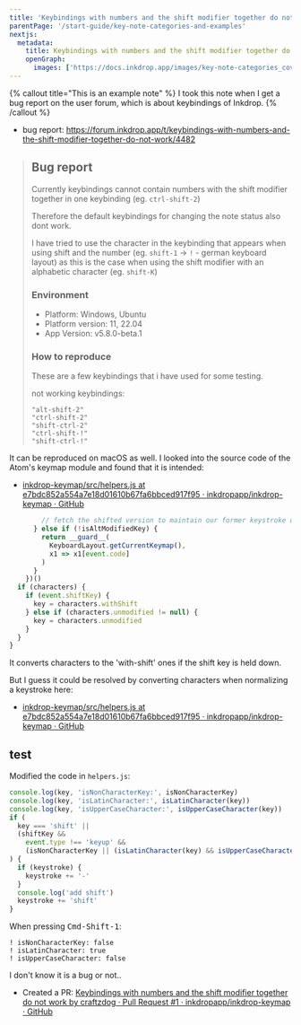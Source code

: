 ```yaml
---
title: 'Keybindings with numbers and the shift modifier together do not work'
parentPage: '/start-guide/key-note-categories-and-examples'
nextjs:
  metadata:
    title: Keybindings with numbers and the shift modifier together do not work
    openGraph:
      images: ['https://docs.inkdrop.app/images/key-note-categories_cover.png']
---
```


{% callout title="This is an example note" %}
I took this note when I get a bug report on the user forum, which is about keybindings of Inkdrop.
{% /callout %}

- bug report: <https://forum.inkdrop.app/t/keybindings-with-numbers-and-the-shift-modifier-together-do-not-work/4482>

> ## Bug report
>
> Currently keybindings cannot contain numbers with the shift modifier together in one keybinding (eg. `ctrl-shift-2`)
>
> Therefore the default keybindings for changing the note status also dont work.
>
> I have tried to use the character in the keybinding that appears when using shift and the number (eg. `shift-1` → `!` - german keyboard layout) as this is the case when using the shift modifier with an alphabetic character (eg. `shift-K`)
>
> ### Environment
>
> - Platform: Windows, Ubuntu
> - Platform version: 11, 22.04
> - App Version: v5.8.0-beta.1
>
> ### How to reproduce
>
> These are a few keybindings that i have used for some testing.
>
> not working keybindings:
>
> ```plaintext
> "alt-shift-2"
> "ctrl-shift-2"
> "shift-ctrl-2"
> "ctrl-shift-!"
> "shift-ctrl-!"
> ```

It can be reproduced on macOS as well.
I looked into the source code of the Atom's keymap module and found that it is intended:

- [inkdrop-keymap/src/helpers.js at e7bdc852a554a7e18d01610b67fa6bbced917f95 · inkdropapp/inkdrop-keymap · GitHub](https://github.com/inkdropapp/inkdrop-keymap/blob/e7bdc852a554a7e18d01610b67fa6bbced917f95/src/helpers.js#L347)

```js
        // fetch the shifted version to maintain our former keystroke output
      } else if (!isAltModifiedKey) {
        return __guard__(
          KeyboardLayout.getCurrentKeymap(),
          x1 => x1[event.code]
        )
      }
    })()
  if (characters) {
    if (event.shiftKey) {
      key = characters.withShift
    } else if (characters.unmodified != null) {
      key = characters.unmodified
    }
  }
}
```

It converts characters to the 'with-shift' ones if the shift key is held down.

But I guess it could be resolved by converting characters when normalizing a keystroke here:

- [inkdrop-keymap/src/helpers.js at e7bdc852a554a7e18d01610b67fa6bbced917f95 · inkdropapp/inkdrop-keymap · GitHub](https://github.com/inkdropapp/inkdrop-keymap/blob/e7bdc852a554a7e18d01610b67fa6bbced917f95/src/helpers.js#L146)

## test

Modified the code in `helpers.js`:

```js
console.log(key, 'isNonCharacterKey:', isNonCharacterKey)
console.log(key, 'isLatinCharacter:', isLatinCharacter(key))
console.log(key, 'isUpperCaseCharacter:', isUpperCaseCharacter(key))
if (
  key === 'shift' ||
  (shiftKey &&
    event.type !== 'keyup' &&
    (isNonCharacterKey || (isLatinCharacter(key) && isUpperCaseCharacter(key))))
) {
  if (keystroke) {
    keystroke += '-'
  }
  console.log('add shift')
  keystroke += 'shift'
}
```

When pressing <kbd>Cmd-Shift-1</kbd>:

```
! isNonCharacterKey: false
! isLatinCharacter: true
! isUpperCaseCharacter: false
```

I don't know it is a bug or not..

- Created a PR: [Keybindings with numbers and the shift modifier together do not work by craftzdog · Pull Request #1 · inkdropapp/inkdrop-keymap · GitHub](https://github.com/inkdropapp/inkdrop-keymap/pull/1)
